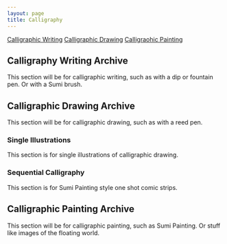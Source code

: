 ```yaml
---
layout: page
title: Calligraphy
---
```

[Calligraphic Writing]()
[Calligraphic Drawing]()
[Calligraohic Painting]()

## Calligraphy Writing Archive
This section will be for calligraphic writing, such as with a dip or fountain pen. Or with a Sumi brush.

## Calligraphic Drawing Archive
This section will be for calligraphic drawing, such as with a reed pen.

### Single Illustrations
This section is for single illustrations of calligraphic drawing.

### Sequential Calligraphy
This section is for Sumi Painting style one shot comic strips.

## Calligraphic Painting Archive
This section will be for calligraphic painting, such as Sumi Painting. Or stuff like images of the floating world.
